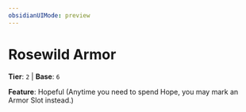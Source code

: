 ```yaml
---
obsidianUIMode: preview
---
```

# Rosewild Armor

**Tier**: `2` | **Base**: `6`

**Feature**: Hopeful (Anytime you need to spend Hope, you may mark an Armor Slot instead.)
